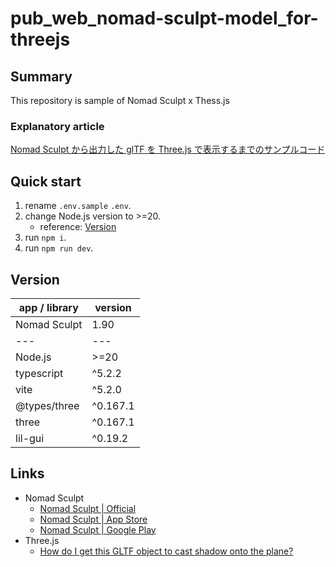 # pub_web_nomad-sculpt-model_for-threejs

## Summary

This repository is sample of Nomad Sculpt x Thess.js

### Explanatory article

[Nomad Sculpt から出力した glTF を Three.js で表示するまでのサンプルコード](https://zenn.dev/t_tonyo_maru/articles/3cd09ced9b7848)

## Quick start

1. rename `.env.sample` `.env`.
2. change Node.js version to >=20.
   - reference: [Version](#Version)
3. run `npm i`.
4. run `npm run dev`.

## Version

| app / library | version  |
| ------------- | -------- |
| Nomad Sculpt  | 1.90     |
| ---           | ---      |
| Node.js       | >=20     |
| typescript    | ^5.2.2   |
| vite          | ^5.2.0   |
| @types/three  | ^0.167.1 |
| three         | ^0.167.1 |
| lil-gui       | ^0.19.2  |

## Links

- Nomad Sculpt
  - [Nomad Sculpt | Official](https://nomadsculpt.com/)
  - [Nomad Sculpt | App Store](https://apps.apple.com/jp/app/nomad-sculpt/id1519508653)
  - [Nomad Sculpt | Google Play](https://play.google.com/store/apps/details?id=com.stephaneginier.nomad&hl=ja)
- Three.js
  - [How do I get this GLTF object to cast shadow onto the plane?](https://discourse.threejs.org/t/how-do-i-get-this-gltf-object-to-cast-shadow-onto-the-plane/49748/5)
